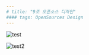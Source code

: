 ```yaml
---
# title: "9조 오픈소스 디자인"
#### tags: OpenSources Design
---
```


![test](https://hsreol.github.io/KakaoTalk_Photo_2017-12-01-16-17-41.jpeg)

![test2](https://hsreol.github.io/KakaoTalk_Photo_2017-12-03-15-55-22-1.jpeg)
